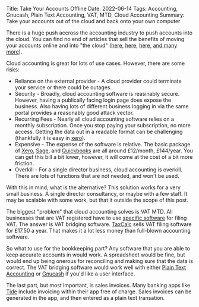 Title: Take Your Accounts Offline
Date: 2022-06-14
Tags: Accounting, Gnucash, Plain Text Accounting, VAT, MTD, Cloud Accounting
Summary: Take your accounts out of the cloud and back onto your own computer

There is a huge push accross the accounting industry to push accounts into the cloud. You can find no end of articles that sell the benefits of moving your accounts online and into "the cloud" ([here](https://www.xero.com/uk/guides/small-business-cloud-accounting/), [here](https://quickbooks.intuit.com/uk/blog/cloud-accounting-top-benefits/), [here](https://www.accountingweb.co.uk/community/industry-insights/the-benefits-of-cloud-accounting), [and many more](https://duckduckgo.com/?t=ffab&q=cloud+accounting+benefits&ia=web)).

Cloud accounting is great for lots of use cases. However, there are some risks:

 - Reliance on the external provider - A cloud provider could terminate your service or there could be outages.
 - Security - Broadly, cloud accounting software is reasinably secure. However, having a publically facing login page does expose the business. Also having lots of different business logging in via the same portal provides a reasonably good attack vector.
 - Recurring Fees - Nearly all cloud accounting software relies on a monthly subscription. Once you stop paying your subscription, no more access. Getting the data out in a readable format can be challenging (thankfully it is easy in [xero](Export-Your-Xero-Transactions-to-Use-in-any-ERP.html)).
 - Expensive - The expense of the software is relative. The basic package of [Xero](https://www.xero.com/), [Sage](https://www.sage.com/), and [Quickbooks](https://quickbooks.intuit.com/) are all around £12/month, £144/year. You can get this bill a bit lower, however, it will come at the cost of a bit more friction.
 - Overkill - For a single director business, cloud accounting is overkill. There are lots of functions that are not needed, and won't be used.

 With this in mind, what is the alternative? This solution works for a very small business. A single director consultancy, or maybe with a few staff. It may be scalable with some work, but that it outside the scope of this post.

 The biggest "problem" that cloud accounting solves is VAT MTD. All businesses that are VAT registered have to use [specific software](https://www.gov.uk/guidance/find-software-thats-compatible-with-making-tax-digital-for-vat) for filing VAT. The answer is VAT bridging software. [TaxCalc](https://www.taxcalc.com/) sells VAT filing software for £17.50 a year. That makes it a lot less money than full-blown accounting software.

 So what to use for the bookkeeping part? Any software that you are able to keep accurate accounts in would work. A spreadsheet would be fine, but would end up being onerous for reconciling and making sure that the data is correct. The VAT bridging software would work well with either [Plain Text Accounting](https://plaintextaccounting.org/) or [Gnucash](https://gnucash.org/) if you'd like a user interface.

 The last part, but most important, is sales invoices. Many banking apps like [Tide](https://www.tide.co/) include invoicing within their app free of charge. Sales invoices can be generated in the app, and then entered as a plain text transation.